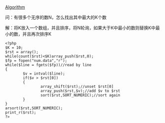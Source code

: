 [Algorithm](../)

问：有很多个无序的数N，怎么找出其中最大的K个数

解：将K放入一个数组，并且排序，将N轮询，如果大于K中最小的数则替换K中最小的数，并且再次排序K

```
<?php
$K = 10;
$rst = array();
while(count($rst)<$K)array_push($rst,0);
$fp = fopen("num.data","r");
while($line = fgets($fp))//read by line
{
        $v = intval($line);
        if($v > $rst[0])
        {
                array_shift($rst);//unset $rst[0]
                array_push($rst,$v);//add $v to $rst
                sort($rst,SORT_NUMERIC);//sort again
        }
}
arsort($rst,SORT_NUMERIC);
print_r($rst);
?>
```